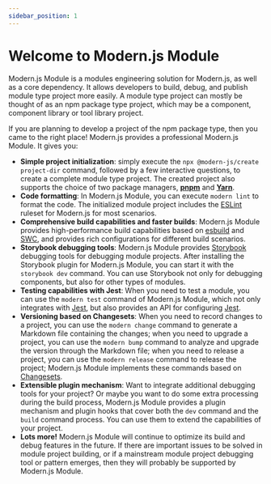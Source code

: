 ```yaml
---
sidebar_position: 1
---
```


# Welcome to Modern.js Module

Modern.js Module is a modules engineering solution for Modern.js, as well as a core dependency. It allows developers to build, debug, and publish module type project more easily. A module type project can mostly be thought of as an npm package type project, which may be a component, component library or tool library project.

If you are planning to develop a project of the npm package type, then you came to the right place! Modern.js provides a professional Modern.js Module. It gives you:

- **Simple project initialization**: simply execute the `npx @modern-js/create project-dir` command, followed by a few interactive questions, to create a complete module type project. The created project also supports the choice of two package managers, [**pnpm**](https://pnpm.io/) and [**Yarn**](https://classic.yarnpkg.com/).
- **Code formatting**: In Modern.js Module, you can execute `modern lint` to format the code. The initialized module project includes the [ESLint](https://eslint.org/docs/latest/user-guide/core-concepts#what-is-eslint) ruleset for Modern.js for most scenarios.
- **Comprehensive build capabilities and faster builds**: Modern.js Module provides high-performance build capabilities based on [esbuild](https://esbuild.github.io/getting-started/) and [SWC](https://swc.rs/), and provides rich configurations for different build scenarios.
- **Storybook debugging tools**: Modern.js Module provides [Storybook](https://storybook.js.org/) debugging tools for debugging module projects. After installing the Storybook plugin for Modern.js Module, you can start it with the `storybook dev` command. You can use Storybook not only for debugging components, but also for other types of modules.
- **Testing capabilities with Jest**: When you need to test a module, you can use the `modern test` command of Modern.js Module, which not only integrates with [Jest](https://jestjs.io/), but also provides an API for configuring [Jest](https://jestjs.io/docs/configuration).
- **Versioning based on Changesets**: When you need to record changes to a project, you can use the `modern change` command to generate a Markdown file containing the changes; when you need to upgrade a project, you can use the `modern bump` command to analyze and upgrade the version through the Markdown file; when you need to release a project, you can use the `modern release` command to release the project; Modern.js Module implements these commands based on [Changesets](https://github.com/changesets/changesets).
- **Extensible plugin mechanism**: Want to integrate additional debugging tools for your project? Or maybe you want to do some extra processing during the build process, Modern.js Module provides a plugin mechanism and plugin hooks that cover both the `dev` command and the `build` command process. You can use them to extend the capabilities of your project.
- **Lots more!** Modern.js Module will continue to optimize its build and debug features in the future. If there are important issues to be solved in module project building, or if a mainstream module project debugging tool or pattern emerges, then they will probably be supported by Modern.js Module.
